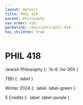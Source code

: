 ```yaml
---
layout: default
title: PHIL 418
parent: Philosophy
nav_order: 418
permalink: /docs/phil/phil-418
has_children: true
---
```


# PHIL 418

Jewish Philosophy
{: .fs-6 .fw-300 }

TBD
{: .label }

Winter 2024
{: .label .label-green }

5 Credits
{: .label .label-purple }
